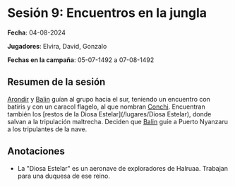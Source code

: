 # Sesión 9: Encuentros en la jungla

**Fecha**: 04-08-2024

**Jugadores**: Elvira, David, Gonzalo

**Fechas en la campaña**: 05-07-1492 a 07-08-1492

## Resumen de la sesión

[Arondir](/npcs/Arondir) y [Balin](/npcs/Balin) guían al grupo hacia el sur, teniendo un encuentro con batiris y con un caracol flagelo, al que nombran [Conchi](/monstruos/Conchi). Encuentran también los [restos de la Diosa Estelar](/lugares/Diosa Estelar), donde salvan a la tripulación maltrecha. Deciden que [Balin](/npcs/Balin) guíe a Puerto Nyanzaru a los tripulantes de la nave.

## Anotaciones

* La "Diosa Estelar" es un aeronave de exploradores de Halruaa. Trabajan para una duquesa de ese reino.